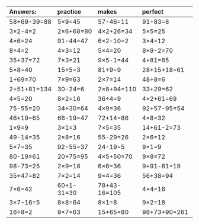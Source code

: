 | Answers: | practice | makes | perfect | ! |
| :--- | :--- | :--- | :--- | :--- |
| 58+69-39=88 | 5×9=45 | 57-46=11 | 91-83=8 | 12÷6=2 | 
| 3×2-4=2 | 2×6+68=80 | 4×2+26=34 | 5×5=25 | 4×7=28 | 
| 4×6=24 | 91-44=47 | 6×2-10=2 | 3×4=12 | 4+64-38=30 | 
| 8÷4=2 | 4×3=12 | 5×4=20 | 8×9-2=70 | 74-40=34 | 
| 35+37=72 | 7×3=21 | 9×5-1=44 | 4+81=85 | 28+67=95 | 
| 5×8=40 | 15÷5=3 | 81÷9=9 | 28+15+18=61 | 8×6=48 | 
| 1+69=70 | 7×9=63 | 2×7=14 | 48÷8=6 | 22+47=69 | 
| 2+51+81=134 | 30-24=6 | 2×8+94=110 | 33+29=62 | 9×8+85=157 | 
| 4×5=20 | 8×2=16 | 36÷4=9 | 4×2+61=69 | 5×6=30 | 
| 75-55=20 | 34+30=64 | 4×9=36 | 92+57-95=54 | 7×8=56 | 
| 46+19=65 | 66-19=47 | 72+14=86 | 4×8=32 | 74-11=63 | 
| 1×9=9 | 3×1=3 | 7×5=35 | 14+61-2=73 | 1+58=59 | 
| 49-14=35 | 2×8=16 | 55-29=26 | 2×6=12 | 77-67=10 | 
| 5×7=35 | 92-55=37 | 24-19=5 | 9×1=9 | 15÷3=5 | 
| 80-19=61 | 20+75=95 | 4×5+50=70 | 9×8=72 | 5×2=10 | 
| 98-73=25 | 2×9=18 | 6×6=36 | 9+91-81=19 | 22+59+80=161 | 
| 35+47=82 | 7×2=14 | 9×4=36 | 56+38=94 | 64+31+45=140 | 
| 7×6=42 | 60+1-31=30 | 78+43-16=105 | 4×4=16 | 8×3=24 | 
| 3×7-16=5 | 8×8=64 | 8×1=8 | 9×2=18 | 9×8+12=84 | 
| 16÷8=2 | 9×7=63 | 15+65=80 | 98+73+90=261 | 56÷8=7 | 
